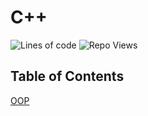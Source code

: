 # C++
![Lines of code](https://img.shields.io/tokei/lines/github/jineshparakh/OOP?style=for-the-badge)
<img src="https://api.visitorbadge.io/api/VisitorHit?user=jineshparakhf&repo=OOP&countColor=%237B1E7A" alt="Repo Views" />

## Table of Contents


[OOP](/OOP/README.md)
 